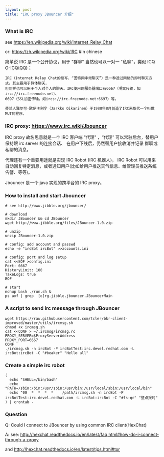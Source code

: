 ```yaml
---
layout: post
title: "IRC proxy JBouncer 介绍"
---
```


### What is IRC
see https://en.wikipedia.org/wiki/Internet_Relay_Chat

or: https://zh.wikipedia.org/wiki/IRC  #in chinese

简单说 IRC 是一个公开协议，用于 "群聊" 当然也可以一对一 "私聊"，类似 ICQ O-ICQ(QQ)；
```
IRC（Internet Relay Chat的缩写，“因特网中继聊天”）是一种透过网络的即时聊天方式。其主要用于群体聊天，
但同样也可以用于个人对个人的聊天。IRC使用的服务器端口有6667（明文传输，如irc://irc.freenode.net）、
6697（SSL加密传输，如ircs://irc.freenode.net:6697）等。

芬兰人雅尔可·欧伊卡利宁（Jarkko Oikarinen）于1988年8月创造了IRC来取代一个叫做MUT的程序。
```

### IRC proxy: https://www.irc.wiki/Jbouncer
IRC proxy 故名思意就是一个 IRC 客户端 "代理" ，“代理” 可以常驻后台，替用户保持跟 irc server 的连接会话、
在用户下线后，仍然替用户接收消并记录 群聊或私聊的消息。

代理还有一个重要用途就是实现 IRC Robot (IRC 机器人)，
IRC Robot 可以用来自动回复特定消息，或者通知用户(比如给用户推送天气信息、给管理员推送系统告警、等等)。

Jbouncer 是一个 java 实现的跨平台的 IRC proxy。


### How to install and start Jbouncer
```
# see http://www.jibble.org/jbouncer/

# download
mkdir JBouncer && cd JBouncer
wget http://www.jibble.org/files/JBouncer-1.0.zip

# unzip
unzip JBouncer-1.0.zip

# config: add account and passwd
echo -e "ircBot ircBot" >>accounts.ini

# config: port and log setup
cat <<EOF >config.ini
Port: 6667
HistoryLimit: 100
TakeLogs: true
EOF

# start
nohup bash ./run.sh &
ps axf | grep  [o]rg.jibble.jbouncer.JBouncerMain
```

### A script to send irc message through JBouncer
```
wget https://raw.githubusercontent.com/tcler/bkr-client-improved/master/utils/ircmsg.sh
chmod +x ircmsg.sh
cat <<CONF > ~/.ircmsg/ircmsg.rc
PROXY_SERVER=$ProxyServerAddress
PROXY_PORT=6667
CONF
./ircmsg.sh -n ircBot -P ircBotTest:irc.devel.redhat.com -L ircBot:ircBot -C "#beaker" "Hello all"
```

### Create a simple irc robot
```
(
  echo "SHELL=/bin/bash"
  echo "PATH=/sbin:/bin:/usr/sbin:/usr/bin:/usr/local/sbin:/usr/local/bin"
  echo "00  *  *  *  *    /path/ircmsg.sh -n ircBot -P ircBotTest:irc.devel.redhat.com -L ircBot:ircBot -C "#fs-qe" "整点报时"
) | crontab -
```

### Question
Q: Could I connect to JBouncer by using common IRC client(HexChat)

A: see: http://hexchat.readthedocs.io/en/latest/faq.html#how-do-i-connect-through-a-proxy

   and http://hexchat.readthedocs.io/en/latest/tips.html#tor
